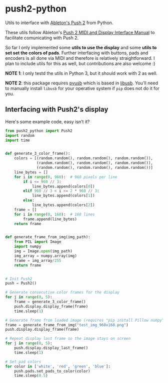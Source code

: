 # push2-python
Utils to interface with [Ableton's Push 2](https://www.ableton.com/en/push/) from Python.

These utils follow Ableton's [Push 2 MIDI and Display Interface Manual](https://github.com/Ableton/push-interface/blob/master/doc/AbletonPush2MIDIDisplayInterface.asc) to facilitate comunicating with Push 2.

So far I only implemented some **utils to use the display** and some **utils to set set the colors of pads**. Further interfacing with buttons, pads and encoders is all done via MIDI and therefore is relatively straightforward. I plan to include utils for this as well, but contributions are also welcome :)

**NOTE 1**: I only testd the utils in Python 3, but it should work with 2 as well.

**NOTE 2**: this package requires [pyusb](https://github.com/pyusb/pyusb) which is based in [libusb](https://libusb.info/). You'll need to manually install `libusb` for your operative system if `pip` does not do it for you.


## Interfacing with Push2's display

Here's some example code, easy isn't it?

```python
from push2_python import Push2
import random
import time


def generate_3_color_frame():
    colors = [(random.random(), random.random(), random.random()),
              (random.random(), random.random(), random.random()),
              (random.random(), random.random(), random.random())]
    line_bytes = []
    for i in range(0, 960):  # 960 pixels per line
        if i <= 960 // 3:
            line_bytes.append(colors[0])
        elif 960 // 3 < i <= 2 * 960 // 3:
            line_bytes.append(colors[1])
        else:
            line_bytes.append(colors[2])
    frame = []
    for i in range(0, 160):  # 160 lines
        frame.append(line_bytes)
    return frame


def generate_frame_from_img(img_path):
    from PIL import Image
    import numpy
    img = Image.open(img_path)
    img_array = numpy.array(img)
    frame = img_array/255
    return frame


# Init Push2
push = Push2()

# Generate consecutive color frames for the display
for j in range(0, 5):
    frame = generate_3_color_frame()
    push.display.display_frame(frame)
    time.sleep(1)

# Generate frame from loaded image (requires "pip install Pillow numpy")
frame = generate_frame_from_img("test_img_960x160.png")
push.display.display_frame(frame)

# Repeat display last frame so the image stays on screen
for j in range(0, 5):
    push.display.display_last_frame()
    time.sleep(1)

# Set pad colors
for color in ['white', 'red', 'green', 'blue']:
    push.pads.set_pads_to_color(color)
    time.sleep(0.5)
```
